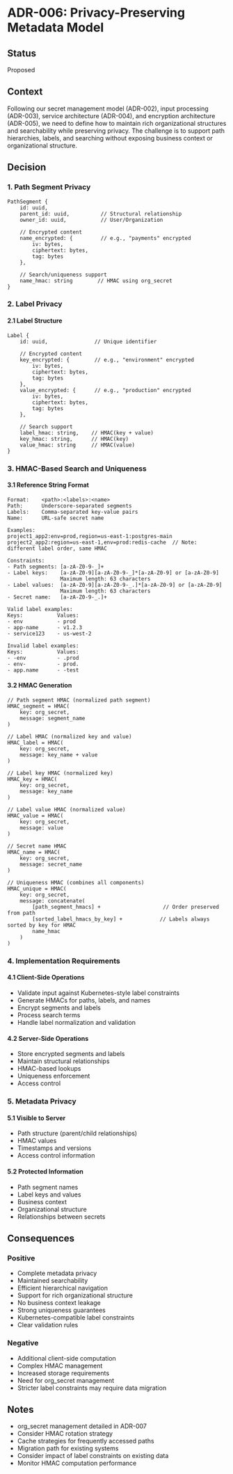 # ADR-006: Privacy-Preserving Metadata Model

## Status
Proposed

## Context
Following our secret management model (ADR-002), input processing (ADR-003), service architecture (ADR-004), and encryption architecture (ADR-005), we need to define how to maintain rich organizational structures and searchability while preserving privacy. The challenge is to support path hierarchies, labels, and searching without exposing business context or organizational structure.

## Decision

### 1. Path Segment Privacy
```plaintext
PathSegment {
    id: uuid,
    parent_id: uuid,          // Structural relationship
    owner_id: uuid,           // User/Organization
    
    // Encrypted content
    name_encrypted: {         // e.g., "payments" encrypted
        iv: bytes,
        ciphertext: bytes,
        tag: bytes
    },
    
    // Search/uniqueness support
    name_hmac: string        // HMAC using org_secret
}
```

### 2. Label Privacy

#### 2.1 Label Structure
```plaintext
Label {
    id: uuid,               // Unique identifier
    
    // Encrypted content
    key_encrypted: {        // e.g., "environment" encrypted
        iv: bytes,
        ciphertext: bytes,
        tag: bytes
    },
    value_encrypted: {      // e.g., "production" encrypted
        iv: bytes,
        ciphertext: bytes,
        tag: bytes
    },
    
    // Search support
    label_hmac: string,    // HMAC(key + value)
    key_hmac: string,      // HMAC(key)
    value_hmac: string     // HMAC(value)
}
```

### 3. HMAC-Based Search and Uniqueness

#### 3.1 Reference String Format
```plaintext
Format:    <path>:<labels>:<name>
Path:      Underscore-separated segments
Labels:    Comma-separated key-value pairs
Name:      URL-safe secret name

Examples:
project1_app2:env=prod,region=us-east-1:postgres-main
project2_app2:region=us-east-1,env=prod:redis-cache  // Note: different label order, same HMAC

Constraints:
- Path segments: [a-zA-Z0-9-_]+
- Label keys:    [a-zA-Z0-9][a-zA-Z0-9-_]*[a-zA-Z0-9] or [a-zA-Z0-9]
                 Maximum length: 63 characters
- Label values:  [a-zA-Z0-9][a-zA-Z0-9-_.]*[a-zA-Z0-9] or [a-zA-Z0-9]
                 Maximum length: 63 characters
- Secret name:   [a-zA-Z0-9-_.]+

Valid label examples:
Keys:           Values:
- env           - prod
- app-name      - v1.2.3
- service123    - us-west-2

Invalid label examples:
Keys:           Values:
- -env          - .prod
- env-          - prod.
- app.name      - -test
```

#### 3.2 HMAC Generation
```plaintext
// Path segment HMAC (normalized path segment)
HMAC_segment = HMAC(
    key: org_secret,
    message: segment_name
)

// Label HMAC (normalized key and value)
HMAC_label = HMAC(
    key: org_secret,
    message: key_name + value
)

// Label key HMAC (normalized key)
HMAC_key = HMAC(
    key: org_secret,
    message: key_name
)

// Label value HMAC (normalized value)
HMAC_value = HMAC(
    key: org_secret,
    message: value
)

// Secret name HMAC
HMAC_name = HMAC(
    key: org_secret,
    message: secret_name
)

// Uniqueness HMAC (combines all components)
HMAC_unique = HMAC(
    key: org_secret,
    message: concatenate(
        [path_segment_hmacs] +                    // Order preserved from path
        [sorted_label_hmacs_by_key] +            // Labels always sorted by key for HMAC
        name_hmac
    )
)
```

### 4. Implementation Requirements

#### 4.1 Client-Side Operations
* Validate input against Kubernetes-style label constraints
* Generate HMACs for paths, labels, and names
* Encrypt segments and labels
* Process search terms
* Handle label normalization and validation

#### 4.2 Server-Side Operations
* Store encrypted segments and labels
* Maintain structural relationships
* HMAC-based lookups
* Uniqueness enforcement
* Access control

### 5. Metadata Privacy

#### 5.1 Visible to Server
* Path structure (parent/child relationships)
* HMAC values
* Timestamps and versions
* Access control information

#### 5.2 Protected Information
* Path segment names
* Label keys and values
* Business context
* Organizational structure
* Relationships between secrets

## Consequences

### Positive
* Complete metadata privacy
* Maintained searchability
* Efficient hierarchical navigation
* Support for rich organizational structure
* No business context leakage
* Strong uniqueness guarantees
* Kubernetes-compatible label constraints
* Clear validation rules

### Negative
* Additional client-side computation
* Complex HMAC management
* Increased storage requirements
* Need for org_secret management
* Stricter label constraints may require data migration

## Notes
* org_secret management detailed in ADR-007
* Consider HMAC rotation strategy
* Cache strategies for frequently accessed paths
* Migration path for existing systems
* Consider impact of label constraints on existing data
* Monitor HMAC computation performance